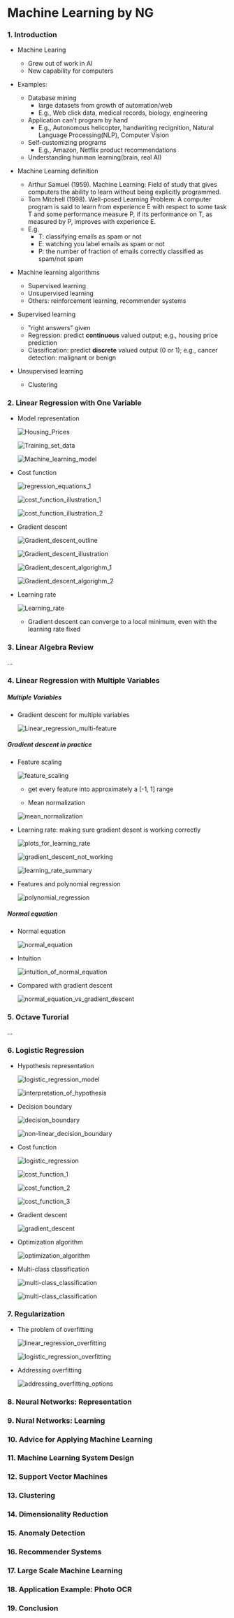 # Machine Learning by NG

### 1. Introduction

* Machine Learing
	- Grew out of work in AI
	- New capability for computers


* Examples:
	- Database mining
		- large datasets from growth of automation/web
		- E.g., Web click data, medical records, biology, engineering
	- Application can't program by hand
		- E.g., Autonomous helicopter, handwriting recignition, Natural Language Processing(NLP), Computer Vision
	- Self-customizing programs
		- E.g., Amazon, Netflix product recommendations
	- Understanding hunman learning(brain, real AI) 


* Machine Learning definition
	- Arthur Samuel (1959). Machine Learning: Field of study that gives computers the ability to learn without being explicitly programmed.
	- Tom Mitchell (1998). Well-posed Learning Problem: A computer program is said to learn from experience E with respect to some task T and some performance measure P, if its performance on T, as measured by P, improves with experience E.
	- E.g.
		- T: classifying emails as spam or not
		- E: watching you label emails as spam or not
		- P: the number of fraction of emails correctly classified as spam/not spam


* Machine learning algorithms
	- Supervised learning
	- Unsupervised learning
	- Others: reinforcement learning, recommender systems


* Supervised learning
	- "right answers" given
	- Regression: predict **continuous** valued output; e.g., housing price prediction
	- Classification: predict **discrete** valued output (0 or 1); e.g., cancer detection: malignant or benign


* Unsupervised learning
	- Clustering


### 2. Linear Regression with One Variable

* Model representation

	![Housing_Prices](imgs/mlng_2_1.png)

	![Training_set_data](imgs/mlng_2_2.png)

	![Machine_learning_model](imgs/mlng_2_3.png)


* Cost function

	![regression_equations_1](imgs/mlng_2_4.png)
	
	![cost_function_illustration_1](imgs/mlng_2_5.png)

	![cost_function_illustration_2](imgs/mlng_2_6.png)


* Gradient descent

	![Gradient_descent_outline](imgs/mlng_2_7.png)

	![Gradient_descent_illustration](imgs/mlng_2_8.png)

	![Gradient_descent_algorighm_1](imgs/mlng_2_9.png)
	
	![Gradient_descent_algorighm_2](imgs/mlng_2_10.png)


* Learning rate

	![Learning_rate](imgs/mlng_2_11.png)

	- Gradient descent can converge to a local minimum, even with the learning rate fixed


### 3. Linear Algebra Review

...


### 4. Linear Regression with Multiple Variables 

##### Multiple Variables

* Gradient descent for multiple variables

	![Linear_regression_multi-feature](imgs/mlng_4_1.png)


##### Gradient descent in practice

* Feature scaling

	![feature_scaling](imgs/mlng_4_2.png)

	- get every feature into approximately a [-1, 1] range

	- Mean normalization
	
	![mean_normalization](imgs/mlng_4_3.png)
	

* Learning rate: making sure gradient desent is working correctly

	![plots_for_learning_rate](imgs/mlng_4_4.png)

	![gradient_descent_not_working](imgs/mlng_4_5.png)
	
	![learning_rate_summary](imgs/mlng_4_6.png)
	

* Features and polynomial regression
	
	![polynomial_regression](imgs/mlng_4_7.png)


##### Normal equation

* Normal equation
	
	![normal_equation](imgs/mlng_4_10.png)


* Intuition
	
	![intuition_of_normal_equation](imgs/mlng_4_8.png)


* Compared with gradient descent

	![normal_equation_vs_gradient_descent](imgs/mlng_4_9.png)
	
	
### 5. Octave Turorial

...


### 6. Logistic Regression

* Hypothesis representation

	![logistic_regression_model](imgs/mlng_6_1.png)

	![interpretation_of_hypothesis](imgs/mlng_6_2.png)

	
* Decision boundary

	![decision_boundary](imgs/mlng_6_3.png)

	![non-linear_decision_boundary](imgs/mlng_6_4.png)


* Cost function

	![logistic_regression](imgs/mlng_6_5.png)

	![cost_function_1](imgs/mlng_6_6.png)

	![cost_function_2](imgs/mlng_6_7.png)

	![cost_function_3](imgs/mlng_6_8.png)


* Gradient descent

	![gradient_descent](imgs/mlng_6_9.png)
	

* Optimization algorithm

	![optimization_algorithm](imgs/mlng_6_10.png)


* Multi-class classification
	
	![multi-class_classification](imgs/mlng_6_11.png)
	
	![multi-class_classification](imgs/mlng_6_12.png)


### 7. Regularization

* The problem of overfitting

	![linear_regression_overfitting](imgs/mlng_7_1.png)

	![logistic_regression_overfitting](imgs/mlng_7_2.png)


* Addressing overfitting

	![addressing_overfitting_options](imgs/mlng_7_3.png)

	



### 8. Neural Networks: Representation


### 9. Nural Networks: Learning


### 10. Advice for Applying Machine Learning


### 11. Machine Learning System Design


### 12. Support Vector Machines


### 13. Clustering


### 14. Dimensionality Reduction


### 15. Anomaly Detection


### 16. Recommender Systems


### 17. Large Scale Machine Learning


### 18. Application Example: Photo OCR


### 19. Conclusion





